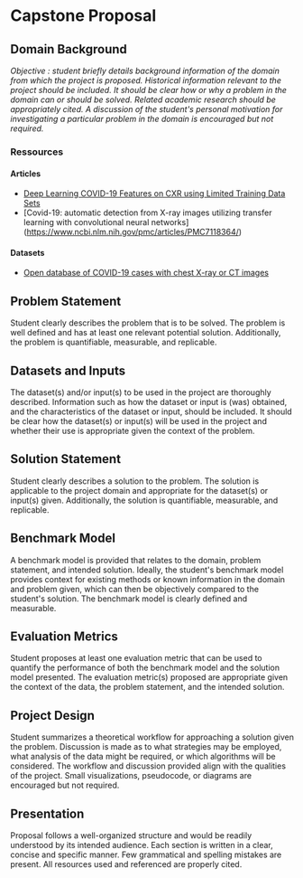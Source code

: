 # Capstone Proposal

## Domain Background
*Objective : student briefly details background information of the domain from which the project is proposed. Historical information relevant to the project should be included. It should be clear how or why a problem in the domain can or should be solved. Related academic research should be appropriately cited. A discussion of the student's personal motivation for investigating a particular problem in the domain is encouraged but not required.*

### Ressources
#### Articles
- [Deep Learning COVID-19 Features on CXR using Limited Training Data Sets](https://arxiv.org/pdf/2004.05758.pdf)
- [Covid-19: automatic detection from X-ray images utilizing transfer learning with convolutional neural networks] (https://www.ncbi.nlm.nih.gov/pmc/articles/PMC7118364/)

#### Datasets
- [Open database of COVID-19 cases with chest X-ray or CT images](https://github.com/ieee8023/covid-chestxray-dataset)


## Problem Statement
Student clearly describes the problem that is to be solved. The problem is well defined and has at least one relevant potential solution. Additionally, the problem is quantifiable, measurable, and replicable.

## Datasets and Inputs
The dataset(s) and/or input(s) to be used in the project are thoroughly described. Information such as how the dataset or input is (was) obtained, and the characteristics of the dataset or input, should be included. It should be clear how the dataset(s) or input(s) will be used in the project and whether their use is appropriate given the context of the problem.

## Solution Statement
Student clearly describes a solution to the problem. The solution is applicable to the project domain and appropriate for the dataset(s) or input(s) given. Additionally, the solution is quantifiable, measurable, and replicable.

## Benchmark Model
A benchmark model is provided that relates to the domain, problem statement, and intended solution. Ideally, the student's benchmark model provides context for existing methods or known information in the domain and problem given, which can then be objectively compared to the student's solution. The benchmark model is clearly defined and measurable.

## Evaluation Metrics
Student proposes at least one evaluation metric that can be used to quantify the performance of both the benchmark model and the solution model presented. The evaluation metric(s) proposed are appropriate given the context of the data, the problem statement, and the intended solution.

## Project Design
Student summarizes a theoretical workflow for approaching a solution given the problem. Discussion is made as to what strategies may be employed, what analysis of the data might be required, or which algorithms will be considered. The workflow and discussion provided align with the qualities of the project. Small visualizations, pseudocode, or diagrams are encouraged but not required.

## Presentation
Proposal follows a well-organized structure and would be readily understood by its intended audience. Each section is written in a clear, concise and specific manner. Few grammatical and spelling mistakes are present. All resources used and referenced are properly cited.
